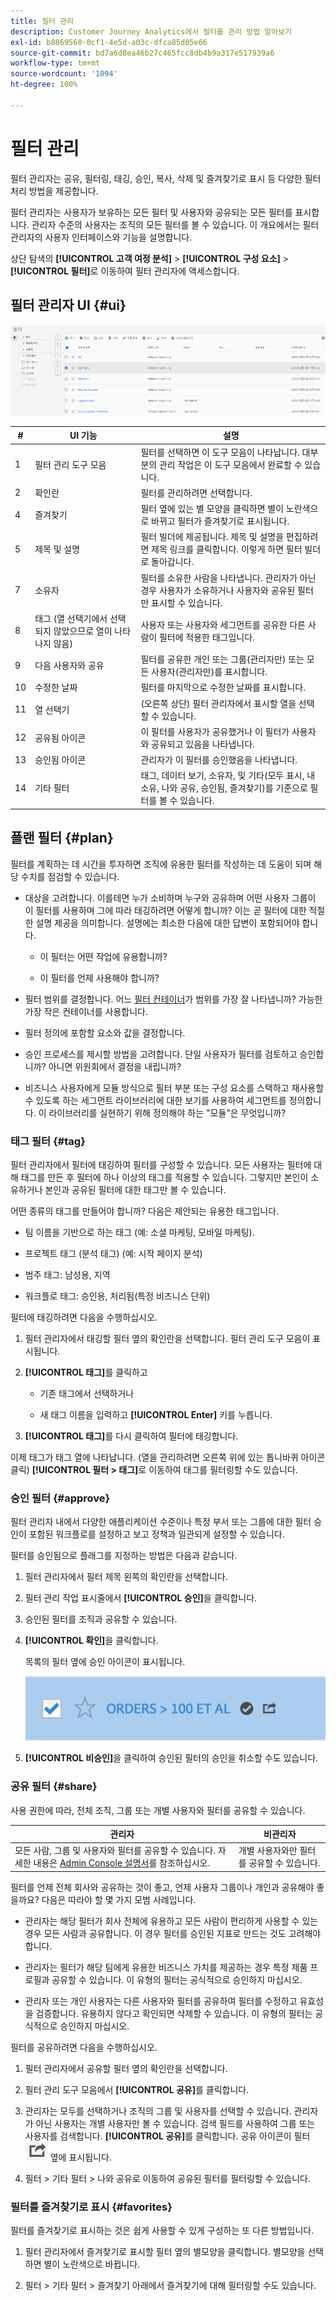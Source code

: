 ```yaml
---
title: 필터 관리
description: Customer Journey Analytics에서 필터를 관리 방법 알아보기
exl-id: b8869560-0cf1-4e5d-a03c-dfca85d05e66
source-git-commit: bd7a6d8ea46b27c465fcc8db4b9a317e517939a6
workflow-type: tm+mt
source-wordcount: '1094'
ht-degree: 100%

---
```


# 필터 관리

필터 관리자는 공유, 필터링, 태깅, 승인, 복사, 삭제 및 즐겨찾기로 표시 등 다양한 필터 처리 방법을 제공합니다.

필터 관리자는 사용자가 보유하는 모든 필터 및 사용자와 공유되는 모든 필터를 표시합니다. 관리자 수준의 사용자는 조직의 모든 필터를 볼 수 있습니다. 이 개요에서는 필터 관리자의 사용자 인터페이스와 기능을 설명합니다.

상단 탐색의 **[!UICONTROL 고객 여정 분석]** > **[!UICONTROL 구성 요소]** > **[!UICONTROL 필터]**&#x200B;로 이동하여 필터 관리자에 액세스합니다.

## 필터 관리자 UI {#ui}

![](assets/filter-manager-ui.png)

| # | UI 기능 | 설명 |
|---|---|---|
| 1 | 필터 관리 도구 모음 | 필터를 선택하면 이 도구 모음이 나타납니다. 대부분의 관리 작업은 이 도구 모음에서 완료할 수 있습니다. |
| 2 | 확인란 | 필터를 관리하려면 선택합니다. |
| 4 | 즐겨찾기 | 필터 옆에 있는 별 모양을 클릭하면 별이 노란색으로 바뀌고 필터가 즐겨찾기로 표시됩니다. |
| 5 | 제목 및 설명 | 필터 빌더에 제공됩니다. 제목 및 설명을 편집하려면 제목 링크를 클릭합니다. 이렇게 하면 필터 빌더로 돌아갑니다. |
| 7 | 소유자 | 필터를 소유한 사람을 나타냅니다. 관리자가 아닌 경우 사용자가 소유하거나 사용자와 공유된 필터만 표시할 수 있습니다. |
| 8 | 태그 (열 선택기에서 선택되지 않았으므로 열이 나타나지 않음) | 사용자 또는 사용자와 세그먼트를 공유한 다른 사람이 필터에 적용한 태그입니다. |
| 9 | 다음 사용자와 공유 | 필터를 공유한 개인 또는 그룹(관리자만) 또는 모든 사용자(관리자만)를 표시합니다. |
| 10 | 수정한 날짜 | 필터를 마지막으로 수정한 날짜를 표시합니다. |
| 11 | 열 선택기 | (오른쪽 상단) 필터 관리자에서 표시할 열을 선택할 수 있습니다. |
| 12 | 공유됨 아이콘 | 이 필터를 사용자가 공유했거나 이 필터가 사용자와 공유되고 있음을 나타냅니다. |
| 13 | 승인됨 아이콘 | 관리자가 이 필터를 승인했음을 나타냅니다. |
| 14 | 기타 필터 | 태그, 데이터 보기, 소유자, 및 기타(모두 표시, 내 소유, 나와 공유, 승인됨, 즐겨찾기)를 기준으로 필터를 볼 수 있습니다. |

## 플랜 필터 {#plan}

필터를 계획하는 데 시간을 투자하면 조직에 유용한 필터를 작성하는 데 도움이 되며 해당 수치를 점검할 수 있습니다.

* 대상을 고려합니다. 이를테면 누가 소비하며 누구와 공유하며 어떤 사용자 그룹이 이 필터를 사용하며 그에 따라 태깅하려면 어떻게 합니까? 이는 곧 필터에 대한 적절한 설명 제공을 의미합니다. 설명에는 최소한 다음에 대한 답변이 포함되어야 합니다.

   * 이 필터는 어떤 작업에 유용합니까?

   * 이 필터를 언제 사용해야 합니까?

* 필터 범위를 결정합니다. 어느 [필터 컨테이너](/help/components/filters/filters-overview.md)가 범위를 가장 잘 나타냅니까? 가능한 가장 작은 컨테이너를 사용합니다.

* 필터 정의에 포함할 요소와 값을 결정합니다.

* 승인 프로세스를 제시할 방법을 고려합니다. 단일 사용자가 필터를 검토하고 승인합니까? 아니면 위원회에서 결정을 내립니까?

* 비즈니스 사용자에게 모듈 방식으로 필터 부분 또는 구성 요소를 스택하고 재사용할 수 있도록 하는 세그먼트 라이브러리에 대한 보기를 사용하여 세그먼트를 정의합니다. 이 라이브러리를 실현하기 위해 정의해야 하는 &quot;모듈&quot;은 무엇입니까?

### 태그 필터 {#tag}

필터 관리자에서 필터에 태깅하여 필터를 구성할 수 있습니다. 모든 사용자는 필터에 대해 태그를 만든 후 필터에 하나 이상의 태그를 적용할 수 있습니다. 그렇지만 본인이 소유하거나 본인과 공유된 필터에 대한 태그만 볼 수 있습니다.

어떤 종류의 태그를 만들어야 합니까? 다음은 제안되는 유용한 태그입니다.

* 팀 이름을 기반으로 하는 태그 (예: 소셜 마케팅, 모바일 마케팅).

* 프로젝트 태그 (분석 태그) (예: 시작 페이지 분석)

* 범주 태그: 남성용, 지역

* 워크플로 태그: 승인용, 처리됨(특정 비즈니스 단위)

필터에 태깅하려면 다음을 수행하십시오.

1. 필터 관리자에서 태깅할 필터 옆의 확인란을 선택합니다. 필터 관리 도구 모음이 표시됩니다.

1. **[!UICONTROL 태그]**&#x200B;를 클릭하고

   * 기존 태그에서 선택하거나

   * 새 태그 이름을 입력하고 **[!UICONTROL Enter]** 키를 누릅니다.

1. **[!UICONTROL 태그]**&#x200B;를 다시 클릭하여 필터에 태깅합니다.

이제 태그가 태그 열에 나타납니다. (열을 관리하려면 오른쪽 위에 있는 톱니바퀴 아이콘 클릭)
**[!UICONTROL 필터 > 태그]**&#x200B;로 이동하여 태그를 필터링할 수도 있습니다.

### 승인 필터 {#approve}

필터 관리자 내에서 다양한 애플리케이션 수준이나 특정 부서 또는 그룹에 대한 필터 승인이 포함된 워크플로를 설정하고 보고 정책과 일관되게 설정할 수 있습니다.

필터를 승인됨으로 플래그를 지정하는 방법은 다음과 같습니다.

1. 필터 관리자에서 필터 제목 왼쪽의 확인란을 선택합니다.

1. 필터 관리 작업 표시줄에서 **[!UICONTROL 승인]**&#x200B;을 클릭합니다.

1. 승인된 필터를 조직과 공유할 수 있습니다.

1. **[!UICONTROL 확인]**&#x200B;을 클릭합니다.

   목록의 필터 옆에 승인 아이콘이 표시됩니다.

   ![](assets/seg_approved.png)

1. **[!UICONTROL 비승인]**&#x200B;을 클릭하여 승인된 필터의 승인을 취소할 수도 있습니다.

### 공유 필터 {#share}

사용 권한에 따라, 전체 조직, 그룹 또는 개별 사용자와 필터를 공유할 수 있습니다.

| 관리자 | 비관리자 |
|---|---|
| 모든 사람, 그룹 및 사용자와 필터를 공유할 수 있습니다. 자세한 내용은 [Admin Console 설명서](https://helpx.adobe.com/kr/enterprise/using/manage-products-and-profiles.html)를 참조하십시오. | 개별 사용자와만 필터를 공유할 수 있습니다. |

필터를 언제 전체 회사와 공유하는 것이 좋고, 언제 사용자 그룹이나 개인과 공유해야 좋을까요? 다음은 따라야 할 몇 가지 모범 사례입니다.

* 관리자는 해당 필터가 회사 전체에 유용하고 모든 사람이 편리하게 사용할 수 있는 경우 모든 사람과 공유합니다. 이 경우 필터를 승인된 지표로 만드는 것도 고려해야 합니다.

* 관리자는 필터가 해당 팀에게 유용한 비즈니스 가치를 제공하는 경우 특정 제품 프로필과 공유할 수 있습니다. 이 유형의 필터는 공식적으로 승인하지 마십시오.

* 관리자 또는 개인 사용자는 다른 사용자와 필터를 공유하여 필터를 수정하고 유효성을 검증합니다. 유용하지 않다고 확인되면 삭제할 수 있습니다. 이 유형의 필터는 공식적으로 승인하지 마십시오.

필터를 공유하려면 다음을 수행하십시오.

1. 필터 관리자에서 공유할 필터 옆의 확인란을 선택합니다.

1. 필터 관리 도구 모음에서 **[!UICONTROL 공유]**&#x200B;를 클릭합니다.

1. 관리자는 모두를 선택하거나 조직의 그룹 및 사용자를 선택할 수 있습니다. 관리자가 아닌 사용자는 개별 사용자만 볼 수 있습니다. 검색 필드를 사용하여 그룹 또는 사용자를 검색합니다. **[!UICONTROL 공유]**&#x200B;를 클릭합니다. 공유 아이콘이 필터 ![](assets/share_icon.png) 옆에 표시됩니다.

1. 필터 > 기타 필터 > 나와 공유로 이동하여 공유된 필터를 필터링할 수 있습니다.

### 필터를 즐겨찾기로 표시 {#favorites}

필터를 즐겨찾기로 표시하는 것은 쉽게 사용할 수 있게 구성하는 또 다른 방법입니다.

1. 필터 관리자에서 즐겨찾기로 표시할 필터 옆의 별모양을 클릭합니다. 별모양을 선택하면 별이 노란색으로 바뀝니다.

1. 필터 > 기타 필터 > 즐겨찾기 아래에서 즐겨찾기에 대해 필터링할 수도 있습니다.
